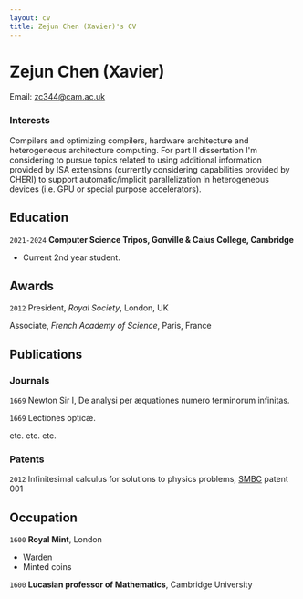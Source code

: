 ```yaml
---
layout: cv
title: Zejun Chen (Xavier)'s CV
---
```

# Zejun Chen (Xavier)

<div id="webaddress">
Email: <a href="mailto:zc344@cam.ac.uk">zc344@cam.ac.uk</a>
</div>


### Interests

Compilers and optimizing compilers, hardware architecture and heterogeneous architecture computing. For part II dissertation I'm
considering to pursue topics related to using additional information provided by ISA extensions (currently considering capabilities 
provided by CHERI) to support automatic/implicit parallelization in heterogeneous devices (i.e. GPU or special purpose accelerators). 

## Education

`2021-2024`
__Computer Science Tripos, Gonville & Caius College, Cambridge__

- Current 2nd year student.

## Awards

`2012`
President, *Royal Society*, London, UK

Associate, *French Academy of Science*, Paris, France



## Publications

<!-- A list is also available [online](http://scholar.google.co.uk/citations?user=LTOTl0YAAAAJ) -->

### Journals

`1669`
Newton Sir I, De analysi per æquationes numero terminorum infinitas. 

`1669`
Lectiones opticæ.

etc. etc. etc.

### Patents

`2012`
Infinitesimal calculus for solutions to physics problems, [SMBC](http://www.techdirt.com/articles/20121011/09312820678/if-patents-had-been-around-time-newton.shtml) patent 001


## Occupation

`1600`
__Royal Mint__, London

- Warden
- Minted coins

`1600`
__Lucasian professor of Mathematics__, Cambridge University



<!-- ### Footer

Last updated: May 2013 -->


